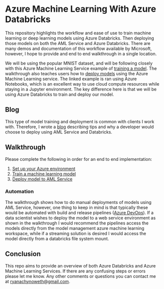 # Azure Machine Learning With Azure Databricks
This repository highlights the workflow and ease of use to train machine learning or deep learning models using Azure Databricks. Then deploying those models on both the AML Service and Azure Databricks. There are many demos and documentation of this workflow available by Microsoft, however, I hope to provide and end to end walkthrough in a single location.   

We will be using the popular MNIST dataset, and will be following closely with this Azure Machine Learning Service example of [training a model](https://github.com/Azure/MachineLearningNotebooks/blob/master/tutorials/img-classification-part1-training.ipynb). The walkthrough also teaches users how to [deploy models](https://github.com/Azure/MachineLearningNotebooks/blob/fb6a73a7906bcde374887c8fafbce7ae290db435/tutorials/img-classification-part2-deploy.ipynb) using the Azure Machine Learning service. The linked example is ran using Azure Notebooks, which is an excellent way to use cloud compute resources while staying in a Jupyter environment. The key difference here is that we will be using Azure Databricks to train and deploy our model.   

## Blog
This type of model training and deployment is common with clients I work with. Therefore, I wrote a [blog](https://ryansdataspot.com/2019/02/08/azure-machine-learning-services-and-azure-databricks/) describing tips and why a developer would choose to deploy using AML Service and Databricks.  

## Walkthrough
Please complete the following in order for an end to end implementation:  
1. [Set up your Azure environment](./walkthrough/01_SetUpAzureEnvironment)
1. [Train a machine learning model](./walkthrough/02_TrainModel.md)
1. [Deploy model to AML Service](./walkthrough/03_DeployModel.md)


### Automation
The walkthrough shows how to do manual deployments of models using AML Service, however, one thing to keep in mind is that typically these would be automated with build and release pipelines ([Azure DevOps](https://azure.microsoft.com/en-us/services/devops/)). If a data scientist wishes to deploy the model to a web service environment as shown in the walkthrough I would recommend the pipelines access the models directly from the model management azure machine learning workspace, while if a streaming solution is desired I would access the model directly from a databricks file system mount. 

## Conclusion
This repo aims to provide an overview of both Azure Databricks and Azure Machine Learning Services. If there are any confusing steps or errors please let me know. Any other comments or questions you can contact me at ryanachynoweth@gmail.com.
